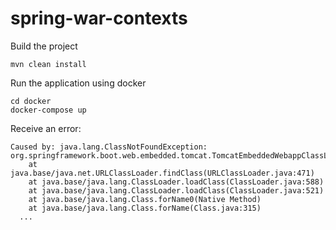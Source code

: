 # spring-war-contexts

Build the project
```
mvn clean install
```

Run the application using docker
```
cd docker
docker-compose up
```
Receive an error:
```
Caused by: java.lang.ClassNotFoundException: org.springframework.boot.web.embedded.tomcat.TomcatEmbeddedWebappClassLoader
	at java.base/java.net.URLClassLoader.findClass(URLClassLoader.java:471)
	at java.base/java.lang.ClassLoader.loadClass(ClassLoader.java:588)
	at java.base/java.lang.ClassLoader.loadClass(ClassLoader.java:521)
	at java.base/java.lang.Class.forName0(Native Method)
	at java.base/java.lang.Class.forName(Class.java:315)
  ...
```
